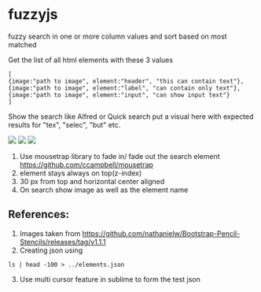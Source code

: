 # fuzzyjs
fuzzy search in one or more column values and sort based on most matched

Get the list of all html elements with these 3 values
```
[
{image:"path to image", element:"header", "this can contain text"},
{image:"path to image", element:"label", "can contain only text"},
{image:"path to image", element:"input", "can show input text"}
]
```

Show the search like Alfred or Quick search 
put a visual here with expected results for "tex", "selec", "but" etc.

![](https://github.com/cksachdev/fuzzyjs/wiki/images/ex1.png)
![](https://github.com/cksachdev/fuzzyjs/wiki/images/ex2.png)
![](https://github.com/cksachdev/fuzzyjs/wiki/images/ex3.png)


1. Use mousetrap library to fade in/ fade out the search element
https://github.com/ccampbell/mousetrap
2. element stays always on top(z-index)
3. 30 px from top and horizontal center aligned
4. On search show image as well as the element name




## References:
1. Images taken from https://github.com/nathanielw/Bootstrap-Pencil-Stencils/releases/tag/v1.1.1
2. Creating json using
```
ls | head -100 > ../elements.json
```
3. Use multi cursor feature in sublime to form the test json





